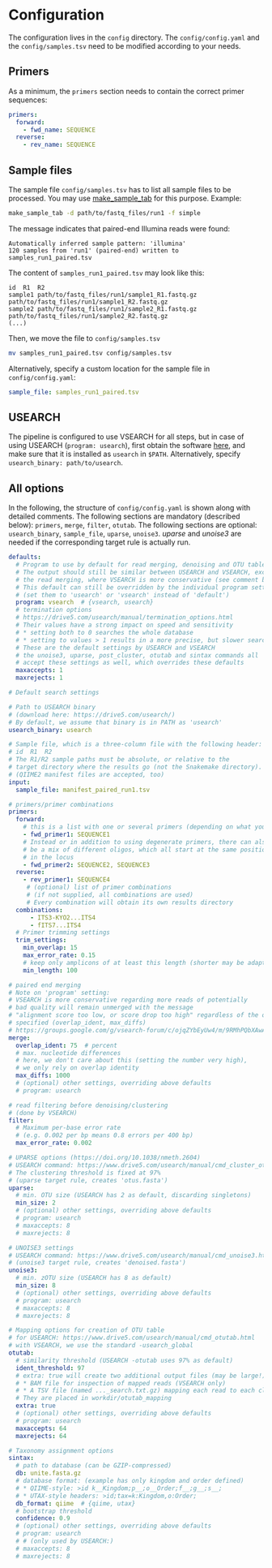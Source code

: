 # Configuration

The configuration lives in the `config` directory. The `config/config.yaml` and the `config/samples.tsv` need to be modified according to your needs.

## Primers

As a minimum, the `primers` section needs to contain the correct primer sequences:

```yaml
primers:
  forward:
    - fwd_name: SEQUENCE
  reverse:
    - rev_name: SEQUENCE
```

## Sample files

The sample file `config/samples.tsv` has to list all sample files to be processed. You may use [make_sample_tab](https://github.com/markschl/ngs-sample-tab) for this purpose. Example:

```sh
make_sample_tab -d path/to/fastq_files/run1 -f simple
```

The message indicates that paired-end Illumina reads were found:

```
Automatically inferred sample pattern: 'illumina'
120 samples from 'run1' (paired-end) written to samples_run1_paired.tsv
```

The content of `samples_run1_paired.tsv` may look like this:

```
id	R1	R2
sample1	path/to/fastq_files/run1/sample1_R1.fastq.gz	path/to/fastq_files/run1/sample1_R2.fastq.gz
sample2	path/to/fastq_files/run1/sample2_R1.fastq.gz	path/to/fastq_files/run1/sample2_R2.fastq.gz
(...)
```

Then, we move the file to `config/samples.tsv`

```sh
mv samples_run1_paired.tsv config/samples.tsv
```

Alternatively, specify a custom location for the sample file in `config/config.yaml`:

```yaml
sample_file: samples_run1_paired.tsv
```

## USEARCH

The pipeline is configured to use VSEARCH for all steps, but in case of using USEARCH (`program: usearch`), first obtain the software [here](https://www.drive5.com/usearch/download.html), and make sure that it is installed as `usearch` in `$PATH`. Alternatively, specify `usearch_binary: path/to/usearch`.

## All options

In the following, the structure of `config/config.yaml` is shown along with detailed comments. The following sections are mandatory (described below): `primers`, `merge`, `filter`, `otutab`. The following sections are optional: `usearch_binary`, `sample_file`, `uparse`, `unoise3`. *uparse* and *unoise3* are needed if the corresponding target rule is actually run.

```yaml
defaults:
  # Program to use by default for read merging, denoising and OTU table construction 
  # The output should still be similar between USEARCH and VSEARCH, except for
  # the read merging, where VSEARCH is more conservative (see comment below)
  # This default can still be overridden by the individual program settings
  # (set them to 'usearch' or 'vsearch' instead of 'default')
  program: vsearch  # {vsearch, usearch}
  # termination options
  # https://drive5.com/usearch/manual/termination_options.html
  # Their values have a strong impact on speed and sensitivity
  # * setting both to 0 searches the whole database
  # * setting to values > 1 results in a more precise, but slower search/clustering
  # These are the default settings by USEARCH and VSEARCH
  # the unoise3, uparse, post_cluster, otutab and sintax commands all
  # accept these settings as well, which overrides these defaults
  maxaccepts: 1
  maxrejects: 1

# Default search settings

# Path to USEARCH binary
# (download here: https://drive5.com/usearch/)
# By default, we assume that binary is in PATH as 'usearch'
usearch_binary: usearch

# Sample file, which is a three-column file with the following header:
# id  R1  R2
# The R1/R2 sample paths must be absolute, or relative to the 
# target directory where the results go (not the Snakemake directory).
# (QIIME2 manifest files are accepted, too)
input:
  sample_file: manifest_paired_run1.tsv

# primers/primer combinations
primers:
  forward:
    # this is a list with one or several primers (depending on what you have in the run)
    - fwd_primer1: SEQUENCE1
    # Instead or in addition to using degenerate primers, there can also
    # be a mix of different oligos, which all start at the same position
    # in the locus
    - fwd_primer2: SEQUENCE2, SEQUENCE3
  reverse:
    - rev_primer1: SEQUENCE4
     # (optional) list of primer combinations
     # (if not supplied, all combinations are used)
     # Every combination will obtain its own results directory
  combinations:
      - ITS3-KYO2...ITS4
      - fITS7...ITS4
  # Primer trimming settings
  trim_settings:
    min_overlap: 15
    max_error_rate: 0.15
    # keep only amplicons of at least this length (shorter may be adapters)
    min_length: 100

# paired end merging
# Note on 'program' setting:
# VSEARCH is more conservative regarding more reads of potentially
# bad quality will remain unmerged with the message
# "alignment score too low, or score drop too high" regardless of the options
# specified (overlap_ident, max_diffs)
# https://groups.google.com/g/vsearch-forum/c/ojqZYbEyUw4/m/9RMhPQbXAwAJ
merge:
  overlap_ident: 75  # percent
  # max. nucleotide differences
  # here, we don't care about this (setting the number very high),
  # we only rely on overlap identity
  max_diffs: 1000
  # (optional) other settings, overriding above defaults
  # program: usearch

# read filtering before denoising/clustering
# (done by VSEARCH)
filter:
  # Maximum per-base error rate
  # (e.g. 0.002 per bp means 0.8 errors per 400 bp)
  max_error_rate: 0.002

# UPARSE options (https://doi.org/10.1038/nmeth.2604)
# USEARCH command: https://www.drive5.com/usearch/manual/cmd_cluster_otus.html
# The clustering threshold is fixed at 97%
# (uparse target rule, creates 'otus.fasta')
uparse:
  # min. OTU size (USEARCH has 2 as default, discarding singletons)
  min_size: 2
  # (optional) other settings, overriding above defaults
  # program: usearch
  # maxaccepts: 8
  # maxrejects: 8

# UNOISE3 settings
# USEARCH command: https://www.drive5.com/usearch/manual/cmd_unoise3.html
# (unoise3 target rule, creates 'denoised.fasta')
unoise3:
  # min. zOTU size (USEARCH has 8 as default)
  min_size: 8
  # (optional) other settings, overriding above defaults
  # program: usearch
  # maxaccepts: 8
  # maxrejects: 8

# Mapping options for creation of OTU table
# for USEARCH: https://www.drive5.com/usearch/manual/cmd_otutab.html
# with VSEARCH, we use the standard -usearch_global
otutab:
  # similarity threshold (USEARCH -otutab uses 97% as default)
  ident_threshold: 97
  # extra: true will create two additional output files (may be large!):
  # * BAM file for inspection of mapped reads (VSEARCH only)
  # * A TSV file (named ..._search.txt.gz) mapping each read to each cluster.
  # They are placed in workdir/otutab_mapping
  extra: true
  # (optional) other settings, overriding above defaults
  # program: usearch
  maxaccepts: 64
  maxrejects: 64

# Taxonomy assignment options
sintax:
  # path to database (can be GZIP-compressed)
  db: unite.fasta.gz
  # database format: (example has only kingdom and order defined)
  # * QIIME-style: >id k__Kingdom;p__;o__Order;f__;g__;s__;
  # * UTAX-style headers: >id;tax=k:Kingdom,o:Order;
  db_format: qiime  # {qiime, utax}
  # bootstrap threshold
  confidence: 0.9
  # (optional) other settings, overriding above defaults
  # program: usearch
  # # (only used by USEARCH:)
  # maxaccepts: 8
  # maxrejects: 8
```
